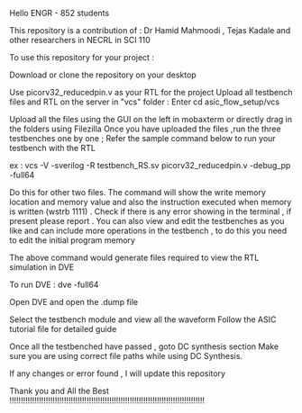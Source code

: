 Hello ENGR - 852 students 

This repository is a contribution of : 
Dr Hamid Mahmoodi ,
Tejas Kadale  and other researchers in NECRL in SCI 110

To use this repository for your project : 

Download or clone the repository on your desktop

Use picorv32_reducedpin.v as your RTL for the project 
Upload all testbench files and RTL on the server in "vcs" folder  : Enter  cd asic_flow_setup/vcs

Upload all the files using the GUI on the left in mobaxterm or directly drag in the folders using Filezilla 
Once you have uploaded the files ,run the three testbenches one by one  ; Refer the sample command below to run your testbench with the RTL 

ex : vcs -V -sverilog -R testbench_RS.sv picorv32_reducedpin.v -debug_pp  -full64 

Do this for other two files. The command will show the write memory location and memory value and also the instruction executed when memory is written (wstrb 1111)  . Check if there is any error showing in the terminal , if present please report .
You can also view and edit the testbenches as you like and can include more operations in the testbench , to do this you need to edit the initial program memory 

The above command would generate files required to view the RTL simulation in DVE 

To run DVE : dve -full64

Open DVE and open the .dump file 

Select the testbench module and view all the waveform 
Follow the ASIC tutorial file for detailed guide

Once all the testbenched have passed , goto DC synthesis section 
Make sure you are using correct file paths while using DC Synthesis. 

If any changes or error found , I will update this repository

Thank you and All the Best  !!!!!!!!!!!!!!!!!!!!!!!!!!!!!!!!!!!!!!!!!!!!!!!!!!!!!!!!!!!!!!!!!!!!!!!!!!!!!!!!!!!!!!

